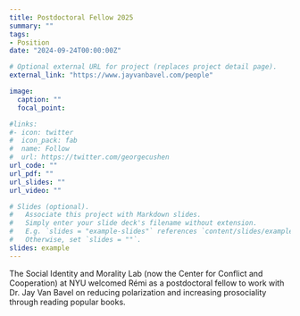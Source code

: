 ```yaml
---
title: Postdoctoral Fellow 2025
summary: ""
tags:
- Position
date: "2024-09-24T00:00:00Z"

# Optional external URL for project (replaces project detail page).
external_link: "https://www.jayvanbavel.com/people"

image:
  caption: ""
  focal_point:

#links:
#- icon: twitter
#  icon_pack: fab
#  name: Follow
#  url: https://twitter.com/georgecushen
url_code: ""
url_pdf: ""
url_slides: ""
url_video: ""

# Slides (optional).
#   Associate this project with Markdown slides.
#   Simply enter your slide deck's filename without extension.
#   E.g. `slides = "example-slides"` references `content/slides/example-slides.md`.
#   Otherwise, set `slides = ""`.
slides: example
---
```


The Social Identity and Morality Lab (now the Center for Conflict and Cooperation) at NYU welcomed Rémi as a postdoctoral fellow to work with Dr. Jay Van Bavel on reducing polarization and increasing prosociality through reading popular books.
